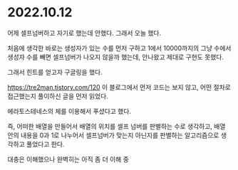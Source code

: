 # 2022.10.12
어제 셀프넘버하고 자기로 했는데 안했다. 그래서 오늘 했다.

처음에 생각한 바로는 생성자가 있는 수를 먼저 구하고 1에서 10000까지의 그냥 수에서 생성자 수를 빼면 셀프넘버가 나오지 않을까 했는데, 안나왔고 제대로 구현도 못했다.

그래서 힌트를 얻고자 구글링을 했다.

https://tre2man.tistory.com/120 이 블로그에서 먼저 코드는 보지 않고, 어떤 절차로 접근했는지 풀이하신 글을 먼저 읽었다.

에라토스테네스의 체를 이용해서 푸셨다고 했다.

즉, 어떠한 배열을 만들어서 배열의 위치를 셀프 넘버를 판별하는 수로 생각하고, 배열 안의 내용을 0과 1로 나누어서 셀프넘버가 맞는지 아닌지를 판별하는 알고리즘으로 생각하고 풀었다고 한다.

대충은 이해했으나 완벽히는 아직 좀 더 이해 중